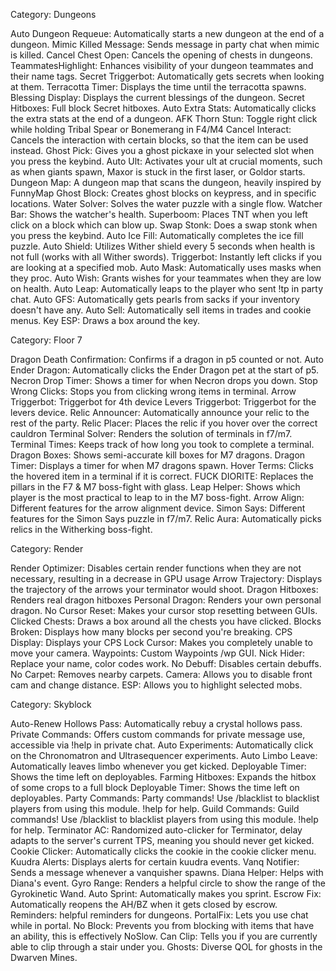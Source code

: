 Category: Dungeons

Auto Dungeon Requeue: Automatically starts a new dungeon at the end of a dungeon.
Mimic Killed Message: Sends message in party chat when mimic is killed.
Cancel Chest Open: Cancels the opening of chests in dungeons.
TeammatesHighlight: Enhances visibility of your dungeon teammates and their name tags.
Secret Triggerbot: Automatically gets secrets when looking at them.
Terracotta Timer: Displays the time until the terracotta spawns.
Blessing Display: Displays the current blessings of the dungeon.
Secret Hitboxes: Full block Secret hitboxes.
Auto Extra Stats: Automatically clicks the extra stats at the end of a dungeon.
AFK Thorn Stun: Toggle right click while holding Tribal Spear or Bonemerang in F4/M4
Cancel Interact: Cancels the interaction with certain blocks, so that the item can be used instead.
Ghost Pick: Gives you a ghost pickaxe in your selected slot when you press the keybind.
Auto Ult: Activates your ult at crucial moments, such as when giants spawn, Maxor is stuck in the first laser, or Goldor starts.
Dungeon Map: A dungeon map that scans the dungeon, heavily inspired by FunnyMap
Ghost Block: Creates ghost blocks on keypress, and in specific locations.
Water Solver: Solves the water puzzle with a single flow.
Watcher Bar: Shows the watcher's health.
Superboom: Places TNT when you left click on a block which can blow up.
Swap Stonk: Does a swap stonk when you press the keybind.
Auto Ice Fill: Automatically completes the ice fill puzzle.
Auto Shield: Utilizes Wither shield every 5 seconds when health is not full (works with all Wither swords).
Triggerbot: Instantly left clicks if you are looking at a specified mob.
Auto Mask: Automatically uses masks when they proc.
Auto Wish: Grants wishes for your teammates when they are low on health.
Auto Leap: Automatically leaps to the player who sent !tp in party chat.
Auto GFS: Automatically gets pearls from sacks if your inventory doesn't have any.
Auto Sell: Automatically sell items in trades and cookie menus.
Key ESP: Draws a box around the key.

Category: Floor 7

Dragon Death Confirmation: Confirms if a dragon in p5 counted or not.
Auto Ender Dragon: Automatically clicks the Ender Dragon pet at the start of p5.
Necron Drop Timer: Shows a timer for when Necron drops you down.
Stop Wrong Clicks: Stops you from clicking wrong items in terminal.
Arrow Triggerbot: Triggerbot for 4th device
Levers Triggerbot: Triggerbot for the levers device.
Relic Announcer: Automatically announce your relic to the rest of the party.
Relic Placer: Places the relic if you hover over the correct cauldron
Terminal Solver: Renders the solution of terminals in f7/m7.
Terminal Times: Keeps track of how long you took to complete a terminal.
Dragon Boxes: Shows semi-accurate kill boxes for M7 dragons.
Dragon Timer: Displays a timer for when M7 dragons spawn.
Hover Terms: Clicks the hovered item in a terminal if it is correct.
FUCK DIORITE: Replaces the pillars in the F7 & M7 boss-fight with glass.
Leap Helper: Shows which player is the most practical to leap to in the M7 boss-fight.
Arrow Align: Different features for the arrow alignment device.
Simon Says: Different features for the Simon Says puzzle in f7/m7.
Relic Aura: Automatically picks relics in the Witherking boss-fight.

Category: Render

Render Optimizer: Disables certain render functions when they are not necessary, resulting in a decrease in GPU usage
Arrow Trajectory: Displays the trajectory of the arrows your terminator would shoot.
Dragon Hitboxes: Renders real dragon hitboxes
Personal Dragon: Renders your own personal dragon.
No Cursor Reset: Makes your cursor stop resetting between GUIs.
Clicked Chests: Draws a box around all the chests you have clicked.
Blocks Broken: Displays how many blocks per second you're breaking.
CPS Display: Displays your CPS
Lock Cursor: Makes you completely unable to move your camera.
Waypoints: Custom Waypoints /wp GUI.
Nick Hider: Replace your name, color codes work.
No Debuff: Disables certain debuffs.
No Carpet: Removes nearby carpets.
Camera: Allows you to disable front cam and change distance.
ESP: Allows you to highlight selected mobs.

Category: Skyblock

Auto-Renew Hollows Pass: Automatically rebuy a crystal hollows pass.
Private Commands: Offers custom commands for private message use, accessible via !help in private chat.
Auto Experiments: Automatically click on the Chronomatron and Ultrasequencer experiments.
Auto Limbo Leave: Automatically leaves limbo whenever you get kicked.
Deployable Timer: Shows the time left on deployables.
Farming Hitboxes: Expands the hitbox of some crops to a full block
Deployable Timer: Shows the time left on deployables.
Party Commands: Party commands! Use /blacklist to blacklist players from using this module. !help for help.
Guild Commands: Guild commands! Use /blacklist to blacklist players from using this module. !help for help.
Terminator AC: Randomized auto-clicker for Terminator, delay adapts to the server's current TPS, meaning you should never get kicked.
Cookie Clicker: Automatically clicks the cookie in the cookie clicker menu.
Kuudra Alerts: Displays alerts for certain kuudra events.
Vanq Notifier: Sends a message whenever a vanquisher spawns.
Diana Helper: Helps with Diana's event.
Gyro Range: Renders a helpful circle to show the range of the Gyrokinetic Wand.
Auto Sprint: Automatically makes you sprint.
Escrow Fix: Automatically reopens the AH/BZ when it gets closed by escrow.
Reminders: helpful reminders for dungeons.
PortalFix: Lets you use chat while in portal.
No Block: Prevents you from blocking with items that have an ability, this is effectively NoSlow.
Can Clip: Tells you if you are currently able to clip through a stair under you.
Ghosts: Diverse QOL for ghosts in the Dwarven Mines.
